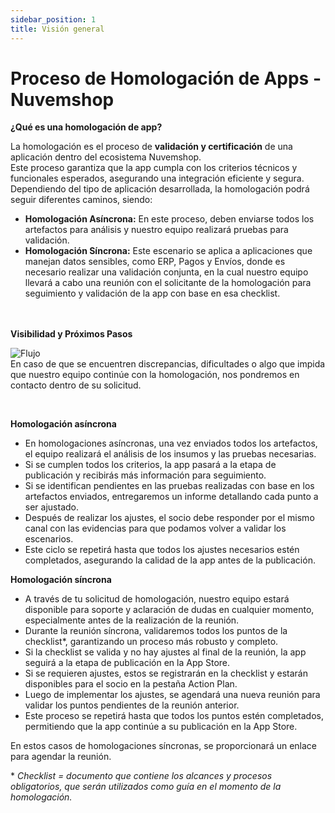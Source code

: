 ```yaml
---
sidebar_position: 1
title: Visión general
---
```


# Proceso de Homologación de Apps - Nuvemshop

**¿Qué es una homologación de app?**

La homologación es el proceso de **validación y certificación** de una aplicación dentro del ecosistema Nuvemshop. 
<br>Este proceso garantiza que la app cumpla con los criterios técnicos y funcionales esperados, asegurando una integración eficiente y segura.</br>
Dependiendo del tipo de aplicación desarrollada, la homologación podrá seguir diferentes caminos, siendo:

* **Homologación Asíncrona:** En este proceso, deben enviarse todos los artefactos para análisis y nuestro equipo realizará pruebas para validación. 
* **Homologación Síncrona:** Este escenario se aplica a aplicaciones que manejan datos sensibles, como ERP, Pagos y Envíos, donde es necesario realizar una validación conjunta, en la cual nuestro equipo llevará a cabo una reunión con el solicitante de la homologación para seguimiento y validación de la app con base en esa checklist.</br></br></br>

**Visibilidad y Próximos Pasos**

![Flujo](../../static/img/es/imagem-fluxo.png "Flujo")
<br/>
 En caso de que se encuentren discrepancias, dificultades o algo que impida que nuestro equipo continúe con la homologación, nos pondremos en contacto dentro de su solicitud.

<br/>

**Homologación asíncrona**

* En homologaciones asíncronas, una vez enviados todos los artefactos, el equipo realizará el análisis de los insumos y las pruebas necesarias. 
* Si se cumplen todos los criterios, la app pasará a la etapa de publicación y recibirás más información para seguimiento.
* Si se identifican pendientes en las pruebas realizadas con base en los artefactos enviados, entregaremos un informe detallando cada punto a ser ajustado.
* Después de realizar los ajustes, el socio debe responder por el mismo canal con las evidencias para que podamos volver a validar los escenarios.
* Este ciclo se repetirá hasta que todos los ajustes necesarios estén completados, asegurando la calidad de la app antes de la publicación.

**Homologación síncrona**

* A través de tu solicitud de homologación, nuestro equipo estará disponible para soporte y aclaración de dudas en cualquier momento, especialmente antes de la realización de la reunión.
* Durante la reunión síncrona, validaremos todos los puntos de la checklist\*, garantizando un proceso más robusto y completo.
* Si la checklist se valida y no hay ajustes al final de la reunión, la app seguirá a la etapa de publicación en la App Store.
* Si se requieren ajustes, estos se registrarán en la checklist y estarán disponibles para el socio en la pestaña Action Plan.
* Luego de implementar los ajustes, se agendará una nueva reunión para validar los puntos pendientes de la reunión anterior.
* Este proceso se repetirá hasta que todos los puntos estén completados, permitiendo que la app continúe a su publicación en la App Store.

<Alert appearance="warning" title="Atención"> En estos casos de homologaciones síncronas, se proporcionará un enlace para agendar la reunión. 
</Alert>
<br/>

\* *Checklist = documento que contiene los alcances y procesos obligatorios, que serán utilizados como guía en el momento de la homologación.*
